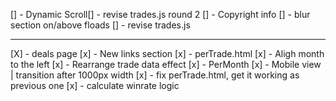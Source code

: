 [] - Dynamic Scroll[] - revise trades.js round 2
[] - Copyright info
[] - blur section on/above floads
[] - revise trades.js   

---
[X] - deals page
[x] - New links section
[x] - perTrade.html
[x] - Aligh month to the left
[x] - Rearrange trade data effect
[x] - PerMonth
[x] - Mobile view | transition after 1000px width
[x] - fix perTrade.html, get it working as previous one
[x] - calculate winrate logic



